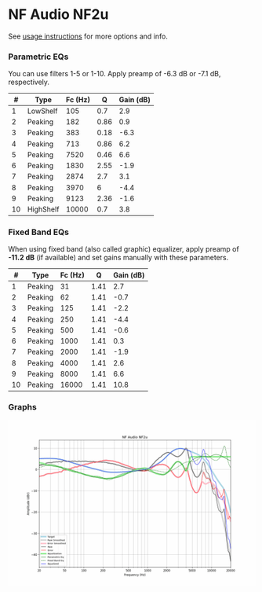 # NF Audio NF2u
See [usage instructions](https://github.com/jaakkopasanen/AutoEq#usage) for more options and info.

### Parametric EQs
You can use filters 1-5 or 1-10. Apply preamp of -6.3 dB or -7.1 dB, respectively.

|   # | Type      |   Fc (Hz) |    Q |   Gain (dB) |
|-----|-----------|-----------|------|-------------|
|   1 | LowShelf  |       105 | 0.7  |         2.9 |
|   2 | Peaking   |       182 | 0.86 |         0.9 |
|   3 | Peaking   |       383 | 0.18 |        -6.3 |
|   4 | Peaking   |       713 | 0.86 |         6.2 |
|   5 | Peaking   |      7520 | 0.46 |         6.6 |
|   6 | Peaking   |      1830 | 2.55 |        -1.9 |
|   7 | Peaking   |      2874 | 2.7  |         3.1 |
|   8 | Peaking   |      3970 | 6    |        -4.4 |
|   9 | Peaking   |      9123 | 2.36 |        -1.6 |
|  10 | HighShelf |     10000 | 0.7  |         3.8 |

### Fixed Band EQs
When using fixed band (also called graphic) equalizer, apply preamp of **-11.2 dB** (if available) and set gains manually with these parameters.

|   # | Type    |   Fc (Hz) |    Q |   Gain (dB) |
|-----|---------|-----------|------|-------------|
|   1 | Peaking |        31 | 1.41 |         2.7 |
|   2 | Peaking |        62 | 1.41 |        -0.7 |
|   3 | Peaking |       125 | 1.41 |        -2.2 |
|   4 | Peaking |       250 | 1.41 |        -4.4 |
|   5 | Peaking |       500 | 1.41 |        -0.6 |
|   6 | Peaking |      1000 | 1.41 |         0.3 |
|   7 | Peaking |      2000 | 1.41 |        -1.9 |
|   8 | Peaking |      4000 | 1.41 |         2.6 |
|   9 | Peaking |      8000 | 1.41 |         6.6 |
|  10 | Peaking |     16000 | 1.41 |        10.8 |

### Graphs
![](./NF%20Audio%20NF2u.png)
